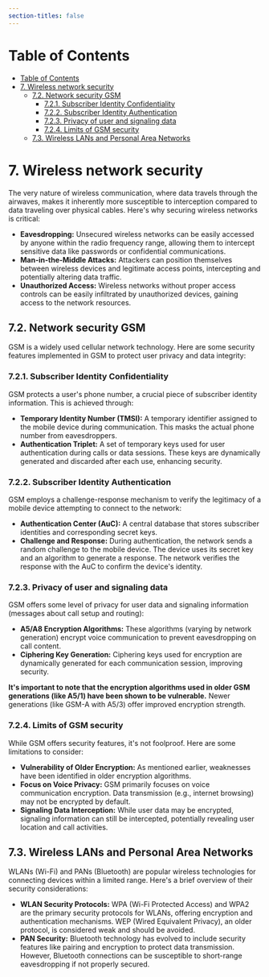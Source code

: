 ```yaml
---
section-titles: false
---
```


# Table of Contents

<!--toc:start-->

- [Table of Contents](#table-of-contents)
- [7. Wireless network security](#7-wireless-network-security)
  - [7.2. Network security GSM](#72-network-security-gsm)
    - [7.2.1. Subscriber Identity Confidentiality](#721-subscriber-identity-confidentiality)
    - [7.2.2. Subscriber Identity Authentication](#722-subscriber-identity-authentication)
    - [7.2.3. Privacy of user and signaling data](#723-privacy-of-user-and-signaling-data)
    - [7.2.4. Limits of GSM security](#724-limits-of-gsm-security)
  - [7.3. Wireless LANs and Personal Area Networks](#73-wireless-lans-and-personal-area-networks)
<!--toc:end-->

# 7. Wireless network security

The very nature of wireless communication, where data travels through the airwaves, makes it inherently more susceptible to interception compared to data traveling over physical cables. Here's why securing wireless networks is critical:

- **Eavesdropping:** Unsecured wireless networks can be easily accessed by anyone within the radio frequency range, allowing them to intercept sensitive data like passwords or confidential communications.
- **Man-in-the-Middle Attacks:** Attackers can position themselves between wireless devices and legitimate access points, intercepting and potentially altering data traffic.
- **Unauthorized Access:** Wireless networks without proper access controls can be easily infiltrated by unauthorized devices, gaining access to the network resources.

## 7.2. Network security GSM

GSM is a widely used cellular network technology. Here are some security features implemented in GSM to protect user privacy and data integrity:

### 7.2.1. Subscriber Identity Confidentiality

GSM protects a user's phone number, a crucial piece of subscriber identity information. This is achieved through:

- **Temporary Identity Number (TMSI):** A temporary identifier assigned to the mobile device during communication. This masks the actual phone number from eavesdroppers.
- **Authentication Triplet:** A set of temporary keys used for user authentication during calls or data sessions. These keys are dynamically generated and discarded after each use, enhancing security.

### 7.2.2. Subscriber Identity Authentication

GSM employs a challenge-response mechanism to verify the legitimacy of a mobile device attempting to connect to the network:

- **Authentication Center (AuC):** A central database that stores subscriber identities and corresponding secret keys.
- **Challenge and Response:** During authentication, the network sends a random challenge to the mobile device. The device uses its secret key and an algorithm to generate a response. The network verifies the response with the AuC to confirm the device's identity.

### 7.2.3. Privacy of user and signaling data

GSM offers some level of privacy for user data and signaling information (messages about call setup and routing):

- **A5/A8 Encryption Algorithms:** These algorithms (varying by network generation) encrypt voice communication to prevent eavesdropping on call content.
- **Ciphering Key Generation:** Ciphering keys used for encryption are dynamically generated for each communication session, improving security.

**It's important to note that the encryption algorithms used in older GSM generations (like A5/1) have been shown to be vulnerable.** Newer generations (like GSM-A with A5/3) offer improved encryption strength.

### 7.2.4. Limits of GSM security

While GSM offers security features, it's not foolproof. Here are some limitations to consider:

- **Vulnerability of Older Encryption:** As mentioned earlier, weaknesses have been identified in older encryption algorithms.
- **Focus on Voice Privacy:** GSM primarily focuses on voice communication encryption. Data transmission (e.g., internet browsing) may not be encrypted by default.
- **Signaling Data Interception:** While user data may be encrypted, signaling information can still be intercepted, potentially revealing user location and call activities.

## 7.3. Wireless LANs and Personal Area Networks

WLANs (Wi-Fi) and PANs (Bluetooth) are popular wireless technologies for connecting devices within a limited range. Here's a brief overview of their security considerations:

- **WLAN Security Protocols:** WPA (Wi-Fi Protected Access) and WPA2 are the primary security protocols for WLANs, offering encryption and authentication mechanisms. WEP (Wired Equivalent Privacy), an older protocol, is considered weak and should be avoided.
- **PAN Security:** Bluetooth technology has evolved to include security features like pairing and encryption to protect data transmission. However, Bluetooth connections can be susceptible to short-range eavesdropping if not properly secured.
